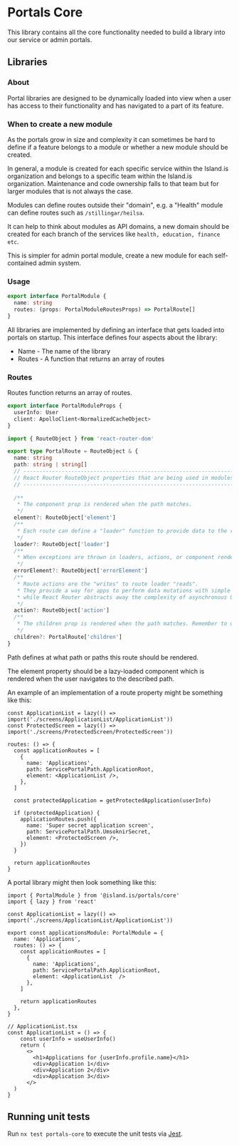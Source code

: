 <!-- gitbook-navigation: "Core" -->

# Portals Core

This library contains all the core functionality needed to build a library into our service or admin portals.

## Libraries

### About

Portal libraries are designed to be dynamically loaded into view when a user has access to their functionality and
has navigated to a part of its feature.

### When to create a new module

As the portals grow in size and complexity it can sometimes be hard to define if a feature belongs to a module or whether a new module should be created.

In general, a module is created for each specific service within the Island.is organization and belongs to a specific team within the Island.is organization. Maintenance and code ownership falls to that team but for larger modules that is not always the case.

Modules can define routes outside their "domain", e.g. a "Health" module can define routes such as `/stillingar/heilsa`.

It can help to think about modules as API domains, a new domain should be created for each branch of the services like `health, education, finance etc`.

This is simpler for admin portal module, create a new module for each self-contained admin system.

### Usage

```typescript
export interface PortalModule {
  name: string
  routes: (props: PortalModuleRoutesProps) => PortalRoute[]
}
```

All libraries are implemented by defining an interface that gets loaded into portals on startup. This interface defines four aspects about the library:

- Name - The name of the library
- Routes - A function that returns an array of routes

### Routes

Routes function returns an array of routes.

```typescript
export interface PortalModuleProps {
  userInfo: User
  client: ApolloClient<NormalizedCacheObject>
}
```

```typescript
import { RouteObject } from 'react-router-dom'

export type PortalRoute = RouteObject & {
  name: string
  path: string | string[]
  // ------------------------------------------------------------------
  // React Router RouteObject properties that are being used in modules
  // ------------------------------------------------------------------
  
  /**
   * The component prop is rendered when the path matches.
   */
  element?: RouteObject['element']
  /**
   * Each route can define a "loader" function to provide data to the route element before it renders.
   */
  loader?: RouteObject['loader']
  /**
   * When exceptions are thrown in loaders, actions, or component rendering, the errorElement will be rendered.
   */
  errorElement?: RouteObject['errorElement']
  /**
   * Route actions are the "writes" to route loader "reads". 
   * They provide a way for apps to perform data mutations with simple HTML and HTTP semantics 
   * while React Router abstracts away the complexity of asynchronous UI and revalidation.
   */
  action?: RouteObject['action']
  /**
   * The children prop is rendered when the path matches. Remember to use <Outlet /> in the parent compoennt to render the children.
   */
  children?: PortalRoute['children']
}
```

Path defines at what path or paths this route should be rendered.

The element property should be a lazy-loaded component which is rendered when the user navigates to the described path.

An example of an implementation of a route property might be something like this:

```tsx
const ApplicationList = lazy(() => import('./screens/ApplicationList/ApplicationList'))
const ProtectedScreen = lazy(() => import('./screens/ProtectedScreen/ProtectedScreen'))

routes: () => {
  const applicationRoutes = [
    {
      name: 'Applications',
      path: ServicePortalPath.ApplicationRoot,
      element: <ApplicationList />,
    },
  ]

  const protectedApplication = getProtectedApplication(userInfo)

  if (protectedApplication) {
    applicationRoutes.push({
      name: 'Super secret application screen',
      path: ServicePortalPath.UmsoknirSecret,
      element: <ProtectedScreen />,
    })
  }

  return applicationRoutes
}
```

A portal library might then look something like this:

```tsx
import { PortalModule } from '@island.is/portals/core'
import { lazy } from 'react'

const ApplicationList = lazy(() => import('./screens/ApplicationList/ApplicationList'))

export const applicationsModule: PortalModule = {
  name: 'Applications',
  routes: () => {
    const applicationRoutes = [
      {
        name: 'Applications',
        path: ServicePortalPath.ApplicationRoot,
        element: <ApplicationList  />
      },
    ]

    return applicationRoutes
  },
}

// ApplicationList.tsx
const ApplicationList = () => {
    const userInfo = useUserInfo()
    return (
      <>
        <h1>Applications for {userInfo.profile.name}</h1>
        <div>Application 1</div>
        <div>Application 2</div>
        <div>Application 3</div>
      </>
  )
}
```

## Running unit tests

Run `nx test portals-core` to execute the unit tests via [Jest](https://jestjs.io).

